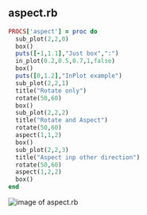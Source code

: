 
## aspect.rb

```ruby
PROCS['aspect'] = proc do
  sub_plot(2,2,0)
  box()
  puts([-1,1.1],"Just box",":")
  in_plot(0.2,0.5,0.7,1,false)
  box()
  puts([0,1.2],"InPlot example")
  sub_plot(2,2,1)
  title("Rotate only")
  rotate(50,60)
  box()
  sub_plot(2,2,2)
  title("Rotate and Aspect")
  rotate(50,60)
  aspect(1,1,2)
  box()
  sub_plot(2,2,3)
  title("Aspect inp other direction")
  rotate(50,60)
  aspect(1,2,2)
  box()
end
```
![image of aspect.rb](https://raw.github.com/masa16/ruby-mathgl-sample/master/samples/aspect/aspect.png)

